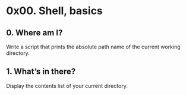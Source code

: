 # 0x00. Shell, basics

## 0. Where am I?

Write a script that prints the absolute path name of the current working directory.

## 1. What’s in there?

Display the contents list of your current directory.
